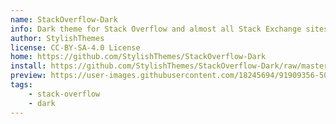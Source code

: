 ```yaml
---
name: StackOverflow-Dark
info: Dark theme for Stack Overflow and almost all Stack Exchange sites (except Area 51).
author: StylishThemes
license: CC-BY-SA-4.0 License
home: https://github.com/StylishThemes/StackOverflow-Dark
install: https://github.com/StylishThemes/StackOverflow-Dark/raw/master/stackoverflow-dark.user.css
preview: https://user-images.githubusercontent.com/18245694/91909356-50f5ba00-ecad-11ea-8a77-9069d5aa7cc9.png
tags:
    - stack-overflow
    - dark
---
```

